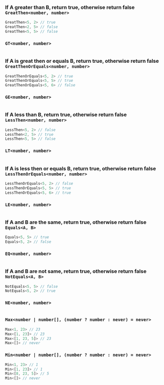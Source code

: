 
### If A greater than B, return true, otherwise return false `GreatThen<number, number>`


``` typescript
GreatThen<5, 2> // true
GreatThen<2, 5> // false
GreatThen<5, 5> // false
```

			
###  `GT<number, number>`


``` typescript

```

			
### If A is great then or equals B, return true, otherwise return false `GreatThenOrEquals<number, number>`


``` typescript
GreatThenOrEquals<5, 2> // true
GreatThenOrEquals<5, 5> // true
GreatThenOrEquals<5, 6> // false
```

			
###  `GE<number, number>`


``` typescript

```

			
### If A less than B, return true, otherwise return false `LessThen<number, number>`


``` typescript
LessThen<5, 2> // false
LessThen<2, 5> // true
LessThen<5, 5> // false
```

			
###  `LT<number, number>`


``` typescript

```

			
### If A is less then or equals B, return true, otherwise return false `LessThenOrEquals<number, number>`


``` typescript
LessThenOrEquals<5, 2> // false
LessThenOrEquals<5, 5> // true
LessThenOrEquals<5, 6> // true
```

			
###  `LE<number, number>`


``` typescript

```

			
### If A and B are the same, return true, otherwise return false `Equals<A, B>`


``` typescript
Equals<5, 5> // true
Equals<5, 2> // false
```

			
###  `EQ<number, number>`


``` typescript

```

			
### If A and B are not same, return true, otherwise return false `NotEquals<A, B>`


``` typescript
NotEquals<5, 5> // false
NotEquals<5, 2> // true
```

			
###  `NE<number, number>`


``` typescript

```

			
###  `Max<number | number[], (number ? number : never) = never>`


``` typescript
Max<1, 23> // 23
Max<[1, 23]> // 23
Max<[1, 23, 5]> // 23
Max<[]> // never
```

			
###  `Min<number | number[], (number ? number : never) = never>`


``` typescript
Min<1, 23> // 1
Min<[1, 23]> // 1
Min<[8, 23, 5]> // 5
Min<[]> // never
```

			